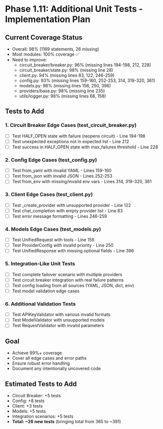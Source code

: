 # Phase 1.11: Additional Unit Tests - Implementation Plan

## Current Coverage Status
- Overall: 98% (1169 statements, 26 missing)
- Most modules: 100% coverage ✅
- Need to improve:
  - circuit_breaker/breaker.py: 96% (missing lines 194-198, 212, 228)
  - circuit_breaker/state.py: 98% (missing line 28)
  - client.py: 94% (missing lines 83, 122, 246-259)
  - config.py: 93% (missing lines 159-160, 252-253, 314, 319-320, 361)
  - models.py: 98% (missing lines 156, 250, 396)
  - providers/base.py: 98% (missing line 235)
  - utils/logger.py: 98% (missing lines 68, 158)

## Tests to Add

### 1. Circuit Breaker Edge Cases (test_circuit_breaker.py)
- [ ] Test HALF_OPEN state with failure (reopens circuit) - Line 194-198
- [ ] Test unexpected exceptions not in expected list - Line 212
- [ ] Test success in HALF_OPEN state with max_failures threshold - Line 228

### 2. Config Edge Cases (test_config.py)
- [ ] Test from_yaml with invalid YAML - Lines 159-160
- [ ] Test from_json with invalid JSON - Lines 252-253
- [ ] Test from_env with missing/invalid env vars - Lines 314, 319-320, 361

### 3. Client Edge Cases (test_client.py)
- [ ] Test _create_provider with unsupported provider - Line 122
- [ ] Test chat_completion with empty provider list - Line 83
- [ ] Test error message formatting - Lines 246-259

### 4. Models Edge Cases (test_models.py)
- [ ] Test UnifiedRequest with tools - Line 156
- [ ] Test ProviderConfig with invalid priority - Line 250
- [ ] Test UnifiedResponse with missing optional fields - Line 396

### 5. Integration-Like Unit Tests
- [ ] Test complete failover scenario with multiple providers
- [ ] Test circuit breaker integration with real failure patterns
- [ ] Test config loading from all sources (YAML, JSON, dict, env)
- [ ] Test model validation edge cases

### 6. Additional Validation Tests
- [ ] Test APIKeyValidator with various invalid formats
- [ ] Test ModelValidator with unsupported models
- [ ] Test RequestValidator with invalid parameters

## Goal
- Achieve 99%+ coverage
- Cover all edge cases and error paths
- Ensure robust error handling
- Document any intentionally uncovered code

## Estimated Tests to Add
- Circuit Breaker: +5 tests
- Config: +8 tests
- Client: +3 tests
- Models: +5 tests
- Integration scenarios: +5 tests
- **Total: ~26 new tests** (bringing total from 365 to ~391)
